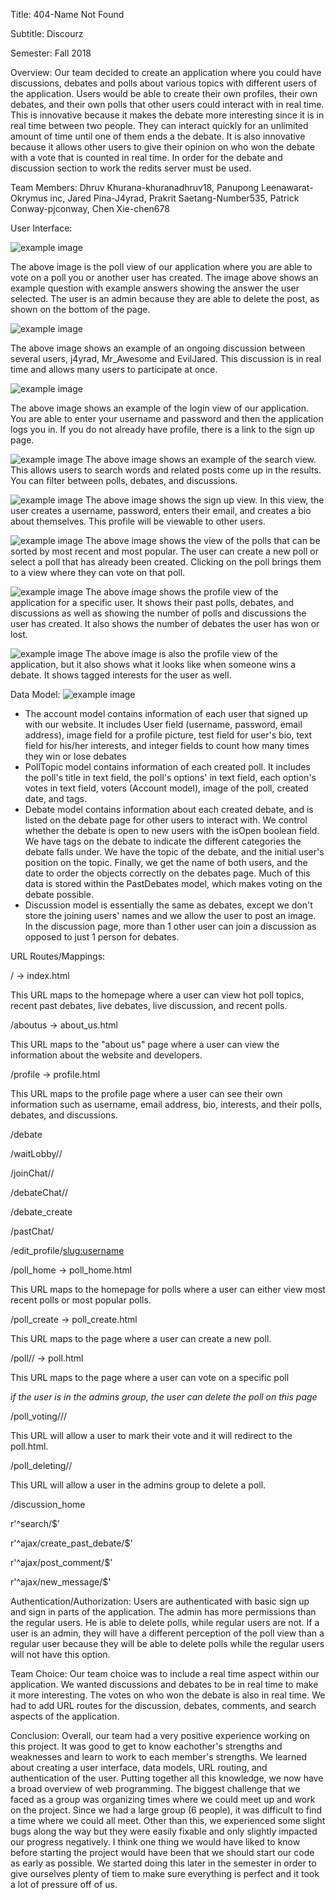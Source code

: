 Title:
404-Name Not Found

Subtitle:
Discourz

Semester:
Fall 2018

Overview:
Our team decided to create an application where you could have discussions, debates and polls about various topics with different users of the application. Users would be able to create their own profiles, their own debates, and their own polls that other users could interact with in real time. This is innovative because it makes the debate more interesting since it is in real time between two people. They can interact quickly for an unlimited amount of time until one of them ends a the debate. It is also innovative because it allows other users to give their opinion on who won the debate with a vote that is counted in real time. In order for the debate and discussion section to work the redits server must be used.  

Team Members:
Dhruv Khurana-khuranadhruv18, Panupong Leenawarat-Okrymus inc, Jared Pina-J4yrad, Prakrit Saetang-Number535, Patrick Conway-pjconway, Chen Xie-chen678

User Interface:

![example image](imgs/poll.png)

The above image is the poll view of our application where you are able to vote on a poll you or another user has created. The image above shows an example question with example answers showing the answer the user selected. The user is an admin because they are able to delete the post, as shown on the bottom of the page. 

![example image](imgs/discussion.png)

The above image shows an example of an ongoing discussion between several users, j4yrad, Mr_Awesome and EvilJared. This discussion is in real time and allows many users to participate at once. 

![example image](imgs/login.png)

The above image shows an example of the login view of our application. You are able to enter your username and password and then the application logs you in. If you do not already have profile, there is a link to the sign up page.

![example image](imgs/search.png)
The above image shows an example of the search view. This allows users to search words and related posts come up in the results. You can filter between polls, debates, and discussions. 

![example image](imgs/sign_up.png)
The above image shows the sign up view. In this view, the user creates a username, password, enters their email, and creates a bio about themselves. This profile will be viewable to other users.

![example image](imgs/pastpolls.png)
The above image shows the view of the polls that can be sorted by most recent and most popular. The user can create a new poll or select a poll that has already been created. Clicking on the poll brings them to a view where they can vote on that poll. 

![example image](imgs/profile.png)
The above image shows the profile view of the application for a specific user. It shows their past polls, debates, and discussions as well as showing the number of polls and discussions the user has created. It also shows the number of debates the user has won or lost.

![example image](imgs/profile2.png)
The above image is also the profile view of the application, but it also shows what it looks like when someone wins a debate. It shows tagged interests for the user as well.

Data Model:
![example image](imgs/data_model.png)


- The account model contains information of each user that signed up with our website.  It includes User field (username, password, email address), image field for a profile picture, test field for user's bio, text field for his/her interests, and integer fields to count how many times they win or lose debates
- PollTopic model contains information of each created poll. It includes the poll's title in text field, the poll's options' in text field, each option's votes in text field, voters (Account model), image of the poll, created date, and tags.
- Debate model contains information about each created debate, and is listed on the debate page for other users to interact with. We control whether the debate is open to new users with the isOpen boolean field. We have tags on the debate to indicate the different categories the debate falls under. We have the topic of the debate, and the initial user's position on the topic. Finally, we get the name of both users, and the date to order the objects correctly on the debates page. Much of this data is stored within the PastDebates model, which makes voting on the debate possible.
- Discussion model is essentially the same as debates, except we don't store the joining users' names and we allow the user to post an image. In the discussion page, more than 1 other user can join a discussion as opposed to just 1 person for debates.

URL Routes/Mappings:

/ -> index.html

This URL maps to the homepage where a user can view hot poll topics, recent past debates, live debates, live discussion, and recent polls.

/aboutus -> about_us.html

This URL maps to the "about us" page where a user can view the information about the website and developers.

/profile -> profile.html

This URL maps to the profile page where a user can see their own information such as username, email address, bio, interests, and their polls, debates, and discussions.

/debate

/waitLobby/<id>/

/joinChat/<uuid>/

/debateChat/<uuid>/

/debate_create

/pastChat/<uuid>

/edit_profile/<slug:username>

/poll_home -> poll_home.html

This URL maps to the homepage for polls where a user can either view most recent polls or most popular polls.

/poll_create -> poll_create.html

This URL maps to the page where a user can create a new poll.

/poll/<uuid>/ -> poll.html

This URL maps to the page where a user can vote on a specific poll

*if the user is in the admins group, the user can delete the poll on this page*

/poll_voting/<uuid>/<vote>/

This URL will allow a user to mark their vote and it will redirect to the poll.html.

/poll_deleting/<uuid>/

This URL will allow a user in the admins group to delete a poll.

/discussion_home

r'^search/$'

r'^ajax/create_past_debate/$'

r'^ajax/post_comment/$'

r'^ajax/new_message/$'


Authentication/Authorization:
Users are authenticated with basic sign up and sign in parts of the application. The admin has more permissions than the regular users. He is able to delete polls, while regular users are not. If a user is an admin, they will have a different perception of the poll view than a regular user because they will be able to delete polls while the regular users will not have this option.

Team Choice:
Our team choice was to include a real time aspect within our application. We wanted discussions and debates to be in real time to make it more interesting. The votes on who won the debate is also in real time. We had to add URL routes for the discussion, debates, comments, and search aspects of the application. 

Conclusion:
Overall, our team had a very positive experience working on this project. It was good to get to know eachother's strengths and weaknesses and learn to work to each member's strengths. We learned about creating a user interface, data models, URL routing, and authentication of the user. Putting together all this knowledge, we now have a broad overview of web programming. The biggest challenge that we faced as a group was organizing times where we could meet up and work on the project. Since we had a large group (6 people), it was difficult to find a time where we could all meet. Other than this, we experienced some slight bugs along the way but they were easily fixable and only slightly impacted our progress negatively. I think one thing we would have liked to know before starting the project would have been that we should start our code as early as possible. We started doing this later in the semester in order to give ourselves plenty of tiem to make sure everything is perfect and it took a lot of pressure off of us.
